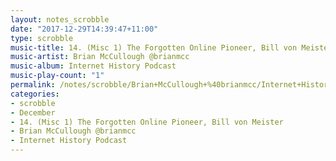 ```yaml
---
layout: notes_scrobble
date: "2017-12-29T14:39:47+11:00"
type: scrobble
music-title: 14. (Misc 1) The Forgotten Online Pioneer, Bill von Meister
music-artist: Brian McCullough @brianmcc
music-album: Internet History Podcast
music-play-count: "1"
permalink: /notes/scrobble/Brian+McCullough+%40brianmcc/Internet+History+Podcast/044f60b1bdaece80fd7f255afda5c2ae0e44fb86.html
categories:
- scrobble
- December
- 14. (Misc 1) The Forgotten Online Pioneer, Bill von Meister
- Brian McCullough @brianmcc
- Internet History Podcast
---
```

